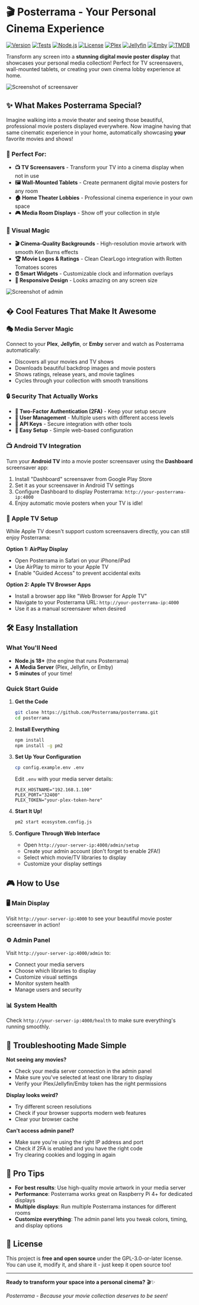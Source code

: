 # 🎬 Posterrama - Your Personal Cinema Experience

[![Version](https://img.shields.io/badge/version-1.3.0-blue.svg)](https://github.com/Posterrama/posterrama/releases)
[![Tests](https://img.shields.io/badge/tests-479%20passing-brightgreen)](#testing)
[![Node.js](https://img.shields.io/badge/node.js-%E2%89%A518.0.0-brightgreen)](https://nodejs.org/)
[![License](https://img.shields.io/badge/license-GPL--3.0--or--later-blue)](./LICENSE)
[![Plex](https://img.shields.io/badge/Plex-Compatible-orange.svg)](https://www.plex.tv/)
[![Jellyfin](https://img.shields.io/badge/Jellyfin-Compatible-purple.svg)](https://jellyfin.org/)
[![Emby](https://img.shields.io/badge/Emby-Compatible-green.svg)](https://emby.media/)
[![TMDB](https://img.shields.io/badge/TMDB-Powered-blue.svg)](https://www.themoviedb.org/)

Transform any screen into a **stunning digital movie poster display** that showcases your personal media collection! Perfect for TV screensavers, wall-mounted tablets, or creating your own cinema lobby experience at home.

![Screenshot of screensaver](./screenshots/screensaver.png)

## ✨ What Makes Posterrama Special?

Imagine walking into a movie theater and seeing those beautiful, professional movie posters displayed everywhere. Now imagine having that same cinematic experience in your home, automatically showcasing **your** favorite movies and shows!

### 🎯 Perfect For:
- **📺 TV Screensavers** - Transform your TV into a cinema display when not in use
- **🖼️ Wall-Mounted Tablets** - Create permanent digital movie posters for any room
- **🏠 Home Theater Lobbies** - Professional cinema experience in your own space
- **🎮 Media Room Displays** - Show off your collection in style

### 🎨 Visual Magic
- **🎬 Cinema-Quality Backgrounds** - High-resolution movie artwork with smooth Ken Burns effects
- **🏆 Movie Logos & Ratings** - Clean ClearLogo integration with Rotten Tomatoes scores
- **⏰ Smart Widgets** - Customizable clock and information overlays
- **📱 Responsive Design** - Looks amazing on any screen size

![Screenshot of admin](./screenshots/admin.png)

## � Cool Features That Make It Awesome

### 🎭 Media Server Magic
Connect to your **Plex**, **Jellyfin**, or **Emby** server and watch as Posterrama automatically:
- Discovers all your movies and TV shows
- Downloads beautiful backdrop images and movie posters
- Shows ratings, release years, and movie taglines
- Cycles through your collection with smooth transitions

### 🔒 Security That Actually Works
- **🔐 Two-Factor Authentication (2FA)** - Keep your setup secure
- **👤 User Management** - Multiple users with different access levels  
- **🔑 API Keys** - Secure integration with other tools
- **📱 Easy Setup** - Simple web-based configuration

### 📺 Android TV Integration
Turn your **Android TV** into a movie poster screensaver using the **Dashboard** screensaver app:

1. Install "Dashboard" screensaver from Google Play Store
2. Set it as your screensaver in Android TV settings
3. Configure Dashboard to display Posterrama: `http://your-posterrama-ip:4000`
4. Enjoy automatic movie posters when your TV is idle!

### 🍎 Apple TV Setup
While Apple TV doesn't support custom screensavers directly, you can still enjoy Posterrama:

**Option 1: AirPlay Display**
- Open Posterrama in Safari on your iPhone/iPad
- Use AirPlay to mirror to your Apple TV
- Enable "Guided Access" to prevent accidental exits

**Option 2: Apple TV Browser Apps**
- Install a browser app like "Web Browser for Apple TV"
- Navigate to your Posterrama URL: `http://your-posterrama-ip:4000`
- Use it as a manual screensaver when desired

## 🛠️ Easy Installation

### What You'll Need
- **Node.js 18+** (the engine that runs Posterrama)
- **A Media Server** (Plex, Jellyfin, or Emby)
- **5 minutes** of your time!

### Quick Start Guide

1. **Get the Code**
   ```bash
   git clone https://github.com/Posterrama/posterrama.git
   cd posterrama
   ```

2. **Install Everything**
   ```bash
   npm install
   npm install -g pm2
   ```

3. **Set Up Your Configuration**
   ```bash
   cp config.example.env .env
   ```
   
   Edit `.env` with your media server details:
   ```env
   PLEX_HOSTNAME="192.168.1.100"
   PLEX_PORT="32400"
   PLEX_TOKEN="your-plex-token-here"
   ```

4. **Start It Up!**
   ```bash
   pm2 start ecosystem.config.js
   ```

5. **Configure Through Web Interface**
   - Open `http://your-server-ip:4000/admin/setup`
   - Create your admin account (don't forget to enable 2FA!)
   - Select which movie/TV libraries to display
   - Customize your display settings

## 🎮 How to Use

### 🖥️ Main Display
Visit `http://your-server-ip:4000` to see your beautiful movie poster screensaver in action!

### ⚙️ Admin Panel  
Visit `http://your-server-ip:4000/admin` to:
- Connect your media servers
- Choose which libraries to display
- Customize visual settings
- Monitor system health
- Manage users and security

### 📊 System Health
Check `http://your-server-ip:4000/health` to make sure everything's running smoothly.

## 🔧 Troubleshooting Made Simple

**Not seeing any movies?**
- Check your media server connection in the admin panel
- Make sure you've selected at least one library to display
- Verify your Plex/Jellyfin/Emby token has the right permissions

**Display looks weird?**
- Try different screen resolutions
- Check if your browser supports modern web features
- Clear your browser cache

**Can't access admin panel?**
- Make sure you're using the right IP address and port
- Check if 2FA is enabled and you have the right code
- Try clearing cookies and logging in again

## 🌟 Pro Tips

- **For best results**: Use high-quality movie artwork in your media server
- **Performance**: Posterrama works great on Raspberry Pi 4+ for dedicated displays
- **Multiple displays**: Run multiple Posterrama instances for different rooms
- **Customize everything**: The admin panel lets you tweak colors, timing, and display options

## 📜 License

This project is **free and open source** under the GPL-3.0-or-later license. You can use it, modify it, and share it - just keep it open source too!

---

**Ready to transform your space into a personal cinema?** 🎬✨

*Posterrama - Because your movie collection deserves to be seen!*

